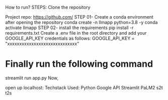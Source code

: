 How to run?
STEPS:
Clone the repository

Project repo: https://github.com/
STEP 01- Create a conda environment after opening the repository
conda create -n llmapp python=3.8 -y
conda activate llmapp
STEP 02- install the requirements
pip install -r requirements.txt
Create a .env file in the root directory and add your GOOGLE_API_KEY credentials as follows:
GOOGLE_API_KEY = "xxxxxxxxxxxxxxxxxxxxxxxxxxxxx"
# Finally run the following command
streamlit run app.py
Now,

open up localhost:
Techstack Used:
Python
Google API
Streamlit
PaLM2
s2t
t2s